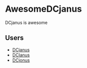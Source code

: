 # AwesomeDCjanus
DCjanus is awesome

## Users

+ [DCjanus](https://github.com/DCjanus)
+ [DCIanus](https://github.com/DCIanus)
+ [DCjonus](https://github.com/DCjonus)
